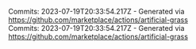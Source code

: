 Commits: 2023-07-19T20:33:54.217Z - Generated via https://github.com/marketplace/actions/artificial-grass
<br>
Commits: 2023-07-19T20:33:54.217Z - Generated via https://github.com/marketplace/actions/artificial-grass
<br>

